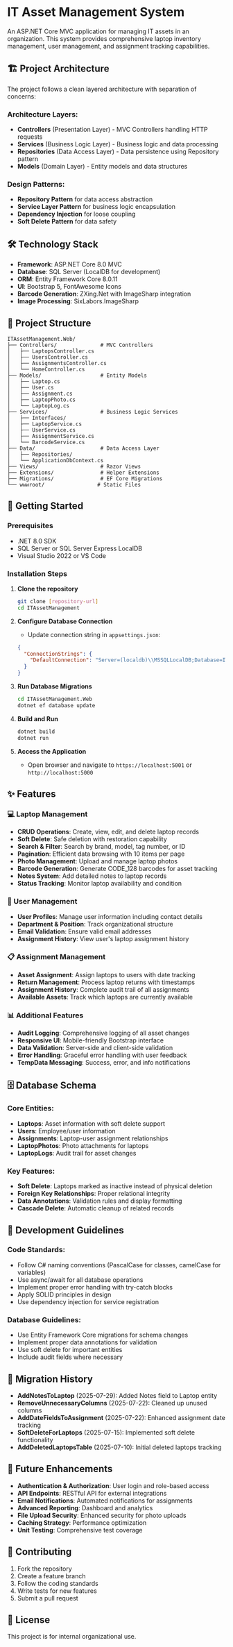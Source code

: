 # IT Asset Management System

An ASP.NET Core MVC application for managing IT assets in an organization. This system provides comprehensive laptop inventory management, user management, and assignment tracking capabilities.

## 🏗️ Project Architecture

The project follows a clean layered architecture with separation of concerns:

### Architecture Layers:
- **Controllers** (Presentation Layer) - MVC Controllers handling HTTP requests
- **Services** (Business Logic Layer) - Business logic and data processing
- **Repositories** (Data Access Layer) - Data persistence using Repository pattern
- **Models** (Domain Layer) - Entity models and data structures

### Design Patterns:
- **Repository Pattern** for data access abstraction
- **Service Layer Pattern** for business logic encapsulation
- **Dependency Injection** for loose coupling
- **Soft Delete Pattern** for data safety

## 🛠️ Technology Stack

- **Framework**: ASP.NET Core 8.0 MVC
- **Database**: SQL Server (LocalDB for development)
- **ORM**: Entity Framework Core 8.0.11
- **UI**: Bootstrap 5, FontAwesome Icons
- **Barcode Generation**: ZXing.Net with ImageSharp integration
- **Image Processing**: SixLabors.ImageSharp

## 📁 Project Structure

```
ITAssetManagement.Web/
├── Controllers/              # MVC Controllers
│   ├── LaptopsController.cs
│   ├── UsersController.cs
│   ├── AssignmentsController.cs
│   └── HomeController.cs
├── Models/                   # Entity Models
│   ├── Laptop.cs
│   ├── User.cs
│   ├── Assignment.cs
│   ├── LaptopPhoto.cs
│   └── LaptopLog.cs
├── Services/                 # Business Logic Services
│   ├── Interfaces/
│   ├── LaptopService.cs
│   ├── UserService.cs
│   ├── AssignmentService.cs
│   └── BarcodeService.cs
├── Data/                     # Data Access Layer
│   ├── Repositories/
│   └── ApplicationDbContext.cs
├── Views/                    # Razor Views
├── Extensions/               # Helper Extensions
├── Migrations/               # EF Core Migrations
└── wwwroot/                 # Static Files
```


## 🚀 Getting Started

### Prerequisites
- .NET 8.0 SDK
- SQL Server or SQL Server Express LocalDB
- Visual Studio 2022 or VS Code

### Installation Steps

1. **Clone the repository**
   ```bash
   git clone [repository-url]
   cd ITAssetManagement
   ```

2. **Configure Database Connection**
   - Update connection string in `appsettings.json`:
   ```json
   {
     "ConnectionStrings": {
       "DefaultConnection": "Server=(localdb)\\MSSQLLocalDB;Database=ITAssetManagementDB_Dev;Trusted_Connection=True;MultipleActiveResultSets=true"
     }
   }
   ```

3. **Run Database Migrations**
   ```bash
   cd ITAssetManagement.Web
   dotnet ef database update
   ```

4. **Build and Run**
   ```bash
   dotnet build
   dotnet run
   ```

5. **Access the Application**
   - Open browser and navigate to `https://localhost:5001` or `http://localhost:5000`

## ✨ Features

### 💻 Laptop Management
- **CRUD Operations**: Create, view, edit, and delete laptop records
- **Soft Delete**: Safe deletion with restoration capability
- **Search & Filter**: Search by brand, model, tag number, or ID
- **Pagination**: Efficient data browsing with 10 items per page
- **Photo Management**: Upload and manage laptop photos
- **Barcode Generation**: Generate CODE_128 barcodes for asset tracking
- **Notes System**: Add detailed notes to laptop records
- **Status Tracking**: Monitor laptop availability and condition

### 👥 User Management
- **User Profiles**: Manage user information including contact details
- **Department & Position**: Track organizational structure
- **Email Validation**: Ensure valid email addresses
- **Assignment History**: View user's laptop assignment history

### 📋 Assignment Management
- **Asset Assignment**: Assign laptops to users with date tracking
- **Return Management**: Process laptop returns with timestamps
- **Assignment History**: Complete audit trail of all assignments
- **Available Assets**: Track which laptops are currently available

### 📊 Additional Features
- **Audit Logging**: Comprehensive logging of all asset changes
- **Responsive UI**: Mobile-friendly Bootstrap interface
- **Data Validation**: Server-side and client-side validation
- **Error Handling**: Graceful error handling with user feedback
- **TempData Messaging**: Success, error, and info notifications

## 🗄️ Database Schema

### Core Entities:
- **Laptops**: Asset information with soft delete support
- **Users**: Employee/user information
- **Assignments**: Laptop-user assignment relationships
- **LaptopPhotos**: Photo attachments for laptops
- **LaptopLogs**: Audit trail for asset changes

### Key Features:
- **Soft Delete**: Laptops marked as inactive instead of physical deletion
- **Foreign Key Relationships**: Proper relational integrity
- **Data Annotations**: Validation rules and display formatting
- **Cascade Delete**: Automatic cleanup of related records

## 🔧 Development Guidelines

### Code Standards:
- Follow C# naming conventions (PascalCase for classes, camelCase for variables)
- Use async/await for all database operations
- Implement proper error handling with try-catch blocks
- Apply SOLID principles in design
- Use dependency injection for service registration

### Database Guidelines:
- Use Entity Framework Core migrations for schema changes
- Implement proper data annotations for validation
- Use soft delete for important entities
- Include audit fields where necessary

## 🚦 Migration History

- **AddNotesToLaptop** (2025-07-29): Added Notes field to Laptop entity
- **RemoveUnnecessaryColumns** (2025-07-22): Cleaned up unused columns
- **AddDateFieldsToAssignment** (2025-07-22): Enhanced assignment date tracking
- **SoftDeleteForLaptops** (2025-07-15): Implemented soft delete functionality
- **AddDeletedLaptopsTable** (2025-07-10): Initial deleted laptops tracking

## 🔮 Future Enhancements

- **Authentication & Authorization**: User login and role-based access
- **API Endpoints**: RESTful API for external integrations
- **Email Notifications**: Automated notifications for assignments
- **Advanced Reporting**: Dashboard and analytics
- **File Upload Security**: Enhanced security for photo uploads
- **Caching Strategy**: Performance optimization
- **Unit Testing**: Comprehensive test coverage

## 📝 Contributing

1. Fork the repository
2. Create a feature branch
3. Follow the coding standards
4. Write tests for new features
5. Submit a pull request

## 📄 License

This project is for internal organizational use.